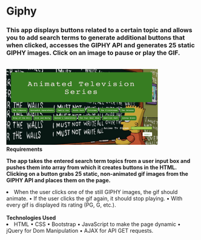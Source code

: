 # Giphy

<h3>This app displays buttons related to a certain topic and allows you to add search terms to generate additional buttons that when clicked, accesses the GIPHY API and generates 25 static GIPHY images. Click on an image to pause or play the GIF.</h3>

<br>
<img src = "assets/images/screenshot.png" width = "400px" height = "200px">

<br>
<strong>Requirements</strong>
<br>

<strong>The app takes the entered search term topics from a user input box and pushes them into array from which it creates buttons in the HTML. Clicking on a button grabs 25 static, non-animated gif images from the GIPHY API and places them on the page.</strong>
<br>

<li>	When the user clicks one of the still GIPHY images, the gif should animate. •	If the user clicks the gif again, it should stop playing. •	With every gif is displayed its rating (PG, G, etc.).</li>
<br>
<strong>Technologies Used</strong>
<br>

<li>	HTML •	CSS •	Bootstrap •	JavaScript to make the page dynamic •	jQuery for Dom Manipulation •	AJAX for API GET requests.</li> 
